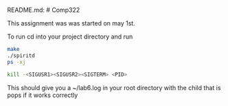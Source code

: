 
README.md: # Comp322

This assignment was was started on may 1st.

To run cd into your project directory and run
```bash
make
./spiritd
ps -xj

kill -<SIGUSR1><SIGUSR2><SIGTERM> <PID>
```

This should give you a ~/lab6.log in your root directory with the child that is pops if it works correctly
